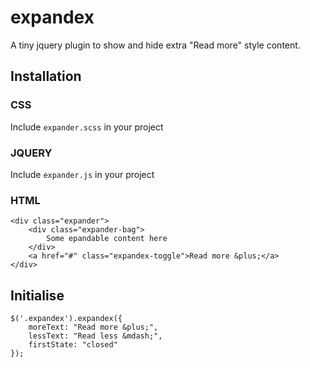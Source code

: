 # expandex

A tiny jquery plugin to show and hide extra "Read more" style content.

## Installation

### CSS

Include `expander.scss` in your project

### JQUERY

Include `expander.js` in your project

### HTML

~~~~
<div class="expander">
	<div class="expander-bag">
		Some epandable content here
	</div>
	<a href="#" class="expandex-toggle">Read more &plus;</a>
</div>
~~~~

## Initialise

~~~~
$('.expandex').expandex({
	moreText: "Read more &plus;",
    lessText: "Read less &mdash;",
    firstState: "closed"
});
~~~~